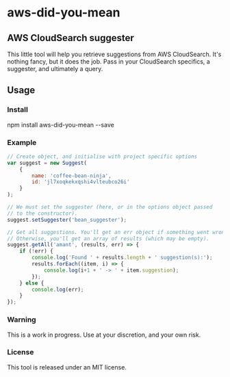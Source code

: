# aws-did-you-mean

## AWS CloudSearch suggester

This little tool will help you retrieve suggestions from AWS
CloudSearch. It's nothing fancy, but it does the job. Pass in your
CloudSearch specifics, a suggester, and ultimately a query.

## Usage

### Install

npm install aws-did-you-mean --save

### Example

```javascript
// Create object, and initialise with project specific options
var suggest = new Suggest(
    {
        name: 'coffee-bean-ninja',
        id: 'jl7xoqkekxqshi4vlteubco26i'
    }
);

// We must set the suggester (here, or in the options object passed
// to the constructor).
suggest.setSuggester('bean_suggester');

// Get all suggestions. You'll get an err object if something went wrong.
// Otherwise, you'll get an array of results (which may be empty).
suggest.getAll('amant', (results, err) => {
    if (!err) {
        console.log('Found ' + results.length + ' suggestion(s):');
        results.forEach((item, i) => {
            console.log(i+1 + ' -> ' + item.suggestion);
        });
    } else {
        console.log(err);
    }
});
```

### Warning

This is a work in progress. Use at your discretion, and your own risk.

### License

This tool is released under an MIT license.
